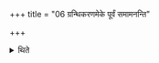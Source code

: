 +++
title = "06 ग्रन्थिकरणमेके पूर्वं समामनन्ति"

+++

<details><summary>थिते</summary>

6. According to the opinion of some (ritualists) the tying up of the knot is to be done done earlier. 
</details>
